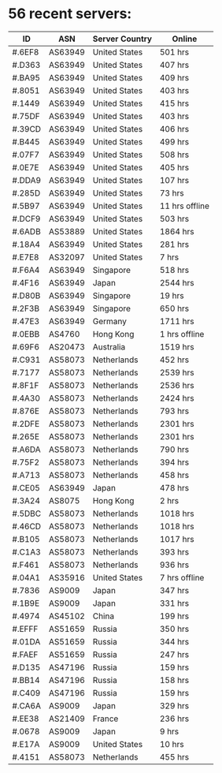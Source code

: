 # 56 recent servers:

| ID | ASN | Server Country | Online |
| ------ | ------ | ------ | ------ |
| #.6EF8 | AS63949 | United States | 501 hrs |
| #.D363 | AS63949 | United States | 407 hrs |
| #.BA95 | AS63949 | United States | 409 hrs |
| #.8051 | AS63949 | United States | 403 hrs |
| #.1449 | AS63949 | United States | 415 hrs |
| #.75DF | AS63949 | United States | 403 hrs |
| #.39CD | AS63949 | United States | 406 hrs |
| #.B445 | AS63949 | United States | 499 hrs |
| #.07F7 | AS63949 | United States | 508 hrs |
| #.0E7E | AS63949 | United States | 405 hrs |
| #.DDA9 | AS63949 | United States | 107 hrs |
| #.285D | AS63949 | United States | 73 hrs |
| #.5B97 | AS63949 | United States | 11 hrs offline |
| #.DCF9 | AS63949 | United States | 503 hrs |
| #.6ADB | AS53889 | United States | 1864 hrs |
| #.18A4 | AS63949 | United States | 281 hrs |
| #.E7E8 | AS32097 | United States | 7 hrs |
| #.F6A4 | AS63949 | Singapore | 518 hrs |
| #.4F16 | AS63949 | Japan | 2544 hrs |
| #.D80B | AS63949 | Singapore | 19 hrs |
| #.2F3B | AS63949 | Singapore | 650 hrs |
| #.47E3 | AS63949 | Germany | 1711 hrs |
| #.0EBB | AS4760 | Hong Kong | 1 hrs offline |
| #.69F6 | AS20473 | Australia | 1519 hrs |
| #.C931 | AS58073 | Netherlands | 452 hrs |
| #.7177 | AS58073 | Netherlands | 2539 hrs |
| #.8F1F | AS58073 | Netherlands | 2536 hrs |
| #.4A30 | AS58073 | Netherlands | 2424 hrs |
| #.876E | AS58073 | Netherlands | 793 hrs |
| #.2DFE | AS58073 | Netherlands | 2301 hrs |
| #.265E | AS58073 | Netherlands | 2301 hrs |
| #.A6DA | AS58073 | Netherlands | 790 hrs |
| #.75F2 | AS58073 | Netherlands | 394 hrs |
| #.A713 | AS58073 | Netherlands | 458 hrs |
| #.CE05 | AS63949 | Japan | 478 hrs |
| #.3A24 | AS8075 | Hong Kong | 2 hrs |
| #.5DBC | AS58073 | Netherlands | 1018 hrs |
| #.46CD | AS58073 | Netherlands | 1018 hrs |
| #.B105 | AS58073 | Netherlands | 1017 hrs |
| #.C1A3 | AS58073 | Netherlands | 393 hrs |
| #.F461 | AS58073 | Netherlands | 936 hrs |
| #.04A1 | AS35916 | United States | 7 hrs offline |
| #.7836 | AS9009 | Japan | 347 hrs |
| #.1B9E | AS9009 | Japan | 331 hrs |
| #.4974 | AS45102 | China | 199 hrs |
| #.EFFF | AS51659 | Russia | 350 hrs |
| #.01DA | AS51659 | Russia | 344 hrs |
| #.FAEF | AS51659 | Russia | 247 hrs |
| #.D135 | AS47196 | Russia | 159 hrs |
| #.BB14 | AS47196 | Russia | 158 hrs |
| #.C409 | AS47196 | Russia | 159 hrs |
| #.CA6A | AS9009 | Japan | 329 hrs |
| #.EE38 | AS21409 | France | 236 hrs |
| #.0678 | AS9009 | Japan | 9 hrs |
| #.E17A | AS9009 | United States | 10 hrs |
| #.4151 | AS58073 | Netherlands | 455 hrs |

